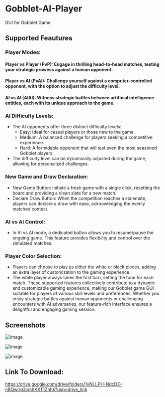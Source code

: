 # Gobblet-AI-Player
GUI for Gobblet Game

## Supported Feautures

### Player Modes:
   #### Player vs Player (PvP): Engage in thrilling head-to-head matches, testing your strategic prowess against a human opponent.
   #### Player vs AI (PvAI): Challenge yourself against a computer-controlled opponent, with the option to adjust the difficulty level.
   #### AI vs AI (AIAI): Witness strategic battles between artificial intelligence entities, each with its unique approach to the game.
### AI Difficulty Levels:
   - The AI opponents offer three distinct difficulty levels:
      - Easy: Ideal for casual players or those new to the game.
      - Medium: A balanced challenge for players seeking a competitive experience.
      - Hard: A formidable opponent that will test even the most seasoned Gobblet players.
   - The difficulty level can be dynamically adjusted during the game, allowing for personalized challenges.
 ### New Game and Draw Declaration:
   - New Game Button: Initiate a fresh game with a single click, resetting the board and providing a clean slate for a new match.
   - Declare Draw Button: When the competition reaches a stalemate, players can declare a draw with ease, acknowledging the evenly matched contest.
### AI vs AI Control:
   - In AI vs AI mode, a dedicated button allows you to resume/pause the ongoing game. This feature provides flexibility and control over the simulated matches.
### Player Color Selection:
   - Players can choose to play as either the white or black pieces, adding an extra layer of customization to the gaming experience.
   - The white player always takes the first turn, setting the tone for each match.
These supported features collectively contribute to a dynamic and customizable gaming experience, making our Gobblet game GUI suitable for players of various skill levels and preferences. Whether you enjoy strategic battles against human opponents or challenging encounters with AI adversaries, our feature-rich interface ensures a delightful and engaging gaming session.

## Screenshots
![image](https://github.com/MaZeNHeKaL29/Gobblet-AI-Player/assets/92469329/5a016103-db4b-4cb0-991e-d6a2554ef658)

![image](https://github.com/MaZeNHeKaL29/Gobblet-AI-Player/assets/92469329/26f66e20-f8c4-40d4-a6eb-3cf3c66f057e)

![image](https://github.com/MaZeNHeKaL29/Gobblet-AI-Player/assets/92469329/d856317c-0366-412c-924d-775ec6ca9e4f)


## Link To Download:
https://drive.google.com/drive/folders/1vNU_PH-NdcDE-nBQwIrq3cmhKXT1Zhhk?usp=drive_link





